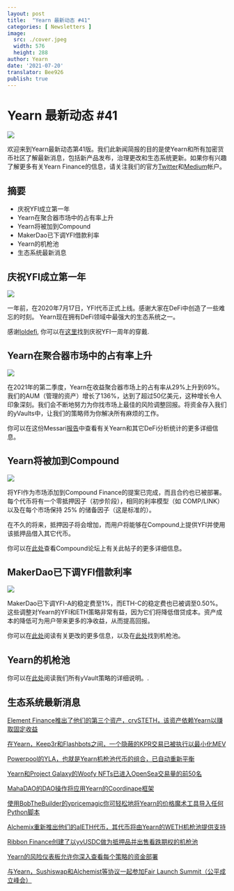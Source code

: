 ```yaml
---
layout: post
title:  "Yearn 最新动态 #41"
categories: [ Newsletters ]
image:
  src: ./cover.jpeg
  width: 576
  height: 288
author: Yearn
date: '2021-07-20'
translator: Bee926
publish: true
---
```


# Yearn 最新动态 #41

![](/_posts/_newsletters/Yearn-Finance-Newsletter-41/cover.jpeg?w=880&h=440)


欢迎来到Yearn最新动态第41版。我们此新闻简报的目的是使Yearn和所有加密货币社区了解最新消息，包括新产品发布，治理更改和生态系统更新。如果你有兴趣了解更多有关Yearn Finance的信息，请关注我们的官方[Twitter](https://twitter.com/iearnfinance)和[Medium](https://medium.com/iearn)帐户。

## 摘要

- 庆祝YFI成立第一年
- Yearn在聚合器市场中的占有率上升
- Yearn将被加到Compound
- MakerDao已下调YFI借款利率
- Yearn的机枪池
- 生态系统最新消息

## 庆祝YFI成立第一年

![](/_posts/_newsletters/Yearn-Finance-Newsletter-41/image5.jpg?w=500&h=500)

一年前，在2020年7月17日，YFI代币正式上线。感谢大家在DeFi中创造了一些难忘的时刻。 Yearn现在拥有DeFi领域中最强大的生态系统之一。

感谢[loldefi](https://twitter.com/loldefi), 你可以在[这里](https://ymerch.finance/)找到庆祝YFI一周年的穿戴.

## Yearn在聚合器市场中的占有率上升

![](/_posts/_newsletters/Yearn-Finance-Newsletter-41/image4.jpg?w=1280&h=720)

在2021年的第二季度，Yearn在收益聚合器市场上的占有率从29%上升到69%。我们的AUM（管理的资产）增长了136%，达到了超过50亿美元，这种增长令人印象深刻。我们会不断地努力为你找市场上最佳的风险调整回报。将资金存入我们的yVaults中，让我们的策略师为你解决所有麻烦的工作。

你可以在这份Messari[报告](https://messari.io/article/q2-21-defi-review?utm_source=ryanwatkins_&utm_medium=tweet&utm_campaign=q2-21-defi-review)中查看有关Yearn和其它DeFi分析统计的更多详细信息。

## Yearn将被加到Compound

![](/_posts/_newsletters/Yearn-Finance-Newsletter-41/image3.jpg?w=968&h=714)

将YFI作为市场添加到Compound Finance的提案已完成，而且合约也已被部署。每个代币将有一个零抵押因子（初步阶段），相同的利率模型（如 COMP/LINK）以及在每个市场保持 25% 的储备因子（这是标准的）。

在不久的将来，抵押因子将会增加，而用户将能够在Compound上提供YFI并使用该抵押品借入其它代币。

你可以在[此处](https://www.comp.xyz/t/add-markets-mkr-aave-sushi-yfi/1977)查看Compound论坛上有关此帖子的更多详细信息。

## MakerDao已下调YFI借款利率

![](/_posts/_newsletters/Yearn-Finance-Newsletter-41/image2.jpg?w=366&h=420)

MakerDao已下调YFI-A的稳定费至1%，而ETH-C的稳定费也已被调至0.50%。这些调整对Yearn的YFI和ETH策略非常有益，因为它们将降低借贷成本。资产成本的降低可为用户带来更多的净收益，从而提高回报。

你可以在[此处](https://forum.makerdao.com/t/maker-relay-ep-53/9305)阅读有关更改的更多信息，以及在[此处](https://yearn.finance/vaults)找到机枪池。

## Yearn的机枪池

你可以在[此处](https://medium.com/yearn-state-of-the-vaults/the-vaults-at-yearn-9237905ffed3)阅读我们所有yVault策略的详细说明。.

## 生态系统最新消息

[Element Finance推出了他们的第三个资产，crvSTETH，该资产依赖Yearn以赚取固定收益](https://twitter.com/element_fi/status/1414990472569831427)

[在Yearn，Keep3r和Flashbots之间，一个隐蔽的KPR交易已被执行以最小化MEV](https://twitter.com/lbertenasco/status/1415016369771491330)

[Powerpool的YLA，也就是Yearn机枪池代币的组合，已自动重新平衡](https://twitter.com/powerpoolcvp/status/1414682829359812615)

[Yearn和Project Galaxy的Woofy NFTs已进入OpenSea交易量的前50名](https://twitter.com/ProjectGalaxyHQ/status/1414868634862710789)

[MahaDAO的DAO操作将应用Yearn的Coordinape框架](https://twitter.com/TheMahaDAO/status/1414620121528680451)

[使用BobTheBuilder的ypricemagic你可轻松地将Yearn的价格魔术工具导入任何Python脚本](https://github.com/BobTheBuidler/ypricemagic)

[Alchemix重新推出他们的alETH代币，其代币将由Yearn的WETH机枪池提供支持](https://twitter.com/AlchemixFi/status/1414647769470443521)

[Ribbon Finance创建了以yvUSDC做为抵押品并出售看跌期权的机枪池](https://twitter.com/ribbonfinance/status/1415298793419968513)

[Yearn的风险仪表板允许你深入查看每个策略的资金部署](https://yearn-finance.vercel.app/system/vault/0x19D3364A399d251E894aC732651be8B0E4e85001)

[与Yearn，Sushiswap和Alchemist等协议一起参加Fair Launch Summit（公平成立峰会）](https://twitter.com/_alchemistcoin/status/1415646390978453508)
